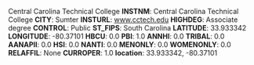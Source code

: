 
Central Carolina Technical College
**INSTNM**: Central Carolina Technical College
**CITY**: Sumter
**INSTURL**: www.cctech.edu
**HIGHDEG**: Associate degree
**CONTROL**: Public
**ST_FIPS**: South Carolina
**LATITUDE**: 33.933342
**LONGITUDE**: -80.37101
**HBCU**: 0.0
**PBI**: 1.0
**ANNHI**: 0.0
**TRIBAL**: 0.0
**AANAPII**: 0.0
**HSI**: 0.0
**NANTI**: 0.0
**MENONLY**: 0.0
**WOMENONLY**: 0.0
**RELAFFIL**: None
**CURROPER**: 1.0
**location**: 33.933342, -80.37101